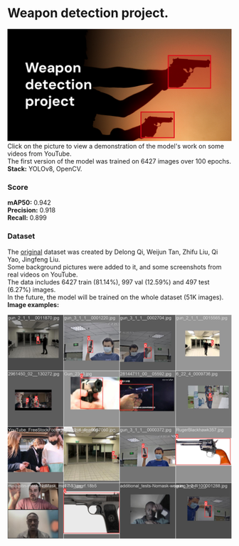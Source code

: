 # Weapon detection project.
[![Clickable](preview_v2.png)](https://youtu.be/bor4XYdBg1k)
Click on the picture to view a demonstration of the model's work on some videos from YouTube.\
The first version of the model was trained on 6427 images over 100 epochs.\
**Stack:** YOLOv8, OpenCV. 
### Score
**mAP50:** 0.942\
**Precision:** 0.918\
**Recall:** 0.899
### Dataset
The [original](https://arxiv.org/abs/2105.01058) dataset was created by Delong Qi, Weijun Tan, Zhifu Liu, Qi Yao, Jingfeng Liu.\
Some background pictures were added to it, and some screenshots from real videos on YouTube.\
The data includes 6427 train (81.14%), 997 val (12.59%) and 497 test (6.27%) images.\
In the future, the model will be trained on the whole dataset (51K images).\
**Image examples:**
<p align="center">
<img src="rep_images/train_batch36181.jpg"></p>